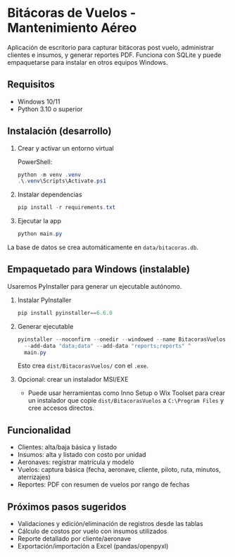 # Bitácoras de Vuelos - Mantenimiento Aéreo

Aplicación de escritorio para capturar bitácoras post vuelo, administrar clientes e insumos, y generar reportes PDF. Funciona con SQLite y puede empaquetarse para instalar en otros equipos Windows.

## Requisitos

- Windows 10/11
- Python 3.10 o superior

## Instalación (desarrollo)

1. Crear y activar un entorno virtual
   
	PowerShell:
   
	```powershell
	python -m venv .venv
	.\.venv\Scripts\Activate.ps1
	```

2. Instalar dependencias

	```powershell
	pip install -r requirements.txt
	```

3. Ejecutar la app

	```powershell
	python main.py
	```

La base de datos se crea automáticamente en `data/bitacoras.db`.

## Empaquetado para Windows (instalable)

Usaremos PyInstaller para generar un ejecutable autónomo.

1. Instalar PyInstaller

	```powershell
	pip install pyinstaller==6.6.0
	```

2. Generar ejecutable

	```powershell
	pyinstaller --noconfirm --onedir --windowed --name BitacorasVuelos ^
	  --add-data "data;data" --add-data "reports;reports" ^
	  main.py
	```

	Esto crea `dist/BitacorasVuelos/` con el `.exe`.

3. Opcional: crear un instalador MSI/EXE

	- Puede usar herramientas como Inno Setup o Wix Toolset para crear un instalador que copie `dist/BitacorasVuelos` a `C:\Program Files` y cree accesos directos.

## Funcionalidad

- Clientes: alta/baja básica y listado
- Insumos: alta y listado con costo por unidad
- Aeronaves: registrar matrícula y modelo
- Vuelos: captura básica (fecha, aeronave, cliente, piloto, ruta, minutos, aterrizajes)
- Reportes: PDF con resumen de vuelos por rango de fechas

## Próximos pasos sugeridos

- Validaciones y edición/eliminación de registros desde las tablas
- Cálculo de costos por vuelo con insumos utilizados
- Reporte detallado por cliente/aeronave
- Exportación/importación a Excel (pandas/openpyxl)
